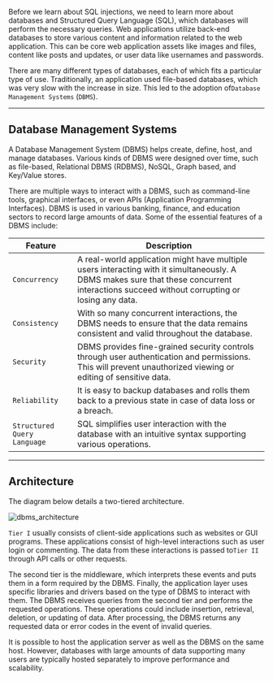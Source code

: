 ﻿---
sticker: lucide//database
---
Before we learn about SQL injections, we need to learn more about databases and Structured Query Language (SQL), which databases will perform the necessary queries. Web applications utilize back-end databases to store various content and information related to the web application. This can be core web application assets like images and files, content like posts and updates, or user data like usernames and passwords.

There are many different types of databases, each of which fits a particular type of use. Traditionally, an application used file-based databases, which was very slow with the increase in size. This led to the adoption of`Database Management Systems` (`DBMS`).

---

## Database Management Systems

A Database Management System (DBMS) helps create, define, host, and manage databases. Various kinds of DBMS were designed over time, such as file-based, Relational DBMS (RDBMS), NoSQL, Graph based, and Key/Value stores.

There are multiple ways to interact with a DBMS, such as command-line tools, graphical interfaces, or even APIs (Application Programming Interfaces). DBMS is used in various banking, finance, and education sectors to record large amounts of data. Some of the essential features of a DBMS include:

| **Feature** | **Description** |
| --------------------------- | ------------------------------------------------------------------------------------------------------------------------------------------------------------------------------------------ |
| `Concurrency` | A real-world application might have multiple users interacting with it simultaneously. A DBMS makes sure that these concurrent interactions succeed without corrupting or losing any data. |
| `Consistency` | With so many concurrent interactions, the DBMS needs to ensure that the data remains consistent and valid throughout the database. |
| `Security` | DBMS provides fine-grained security controls through user authentication and permissions. This will prevent unauthorized viewing or editing of sensitive data. |
| `Reliability` | It is easy to backup databases and rolls them back to a previous state in case of data loss or a breach. |
| `Structured Query Language` | SQL simplifies user interaction with the database with an intuitive syntax supporting various operations. |

---

## Architecture

The diagram below details a two-tiered architecture.

![dbms_architecture](https://academy.hackthebox.com/storage/modules/33/db_2.png)

`Tier I` usually consists of client-side applications such as websites or GUI programs. These applications consist of high-level interactions such as user login or commenting. The data from these interactions is passed to`Tier II` through API calls or other requests.

The second tier is the middleware, which interprets these events and puts them in a form required by the DBMS. Finally, the application layer uses specific libraries and drivers based on the type of DBMS to interact with them. The DBMS receives queries from the second tier and performs the requested operations. These operations could include insertion, retrieval, deletion, or updating of data. After processing, the DBMS returns any requested data or error codes in the event of invalid queries.

It is possible to host the application server as well as the DBMS on the same host. However, databases with large amounts of data supporting many users are typically hosted separately to improve performance and scalability.
